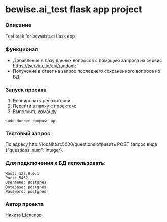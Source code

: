 # bewise.ai_test flask app project
### Описание 
Test task for bewaise.ai flask app
### Функционал
- Добавление в базу данных вопросов с помощью запроса на сервис https://jservice.io/api/random;
- Получение в ответ на запрос последнего сохраненного вопроса из БД;
### Запуск проекта
1. Клонировать репозиторий:
2. Перейти в папку с проектом:
3. Выполнить команду
```
sudo docker compose up
```
### Тестовый запрос
По адресу http://localhost:5000/questions отравить POST запрос вида {"questions_num": integer}.
### Для подключения к БД использовать:
```
Host: 127.0.0.1
Port: 5432
Usermane: postgres
Database: postgres
Password: postgres
```
### Автор проекта
Никита Шелепов
